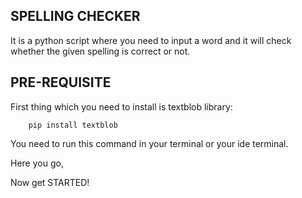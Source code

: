 ## SPELLING CHECKER


It is a python script where you need to input a word and it will check whether the given spelling is correct or not.

## PRE-REQUISITE

First thing which you need to install is textblob library:
```
    pip install textblob
```

You need to run this command in your terminal or your ide terminal.


Here you go,

Now get STARTED!


